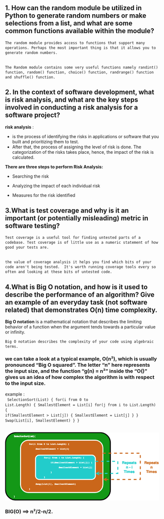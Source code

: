 ## 1. How can the random module be utilized in Python to generate random numbers or make selections from a list, and what are some common functions available within the module?



    The random module provides access to functions that support many operations. Perhaps the most important thing is that it allows you to generate random numbers.


    The Random module contains some very useful functions namely randint() function, random() function, choice() function, randrange() function and shuffle() function. 


## 2. In the context of software development, what is risk analysis, and what are the key steps involved in conducting a risk analysis for a software project?

__risk analysis__ : 
- is the process of identifying the risks in applications or software that you built and prioritizing them to test. 
- After that, the process of assigning the level of risk is done. The categorization of the risks takes place, hence, the impact of the risk is calculated.


__There are three steps to perform Risk Analysis:__

- Searching the risk

- Analyzing the impact of each individual risk

- Measures for the risk identified

## 3.What is test coverage and why is it an important (or potentially misleading) metric in software testing?

    Test coverage is a useful tool for finding untested parts of a codebase. Test coverage is of little use as a numeric statement of how good your tests are.


    the value of coverage analysis it helps you find which bits of your code aren't being tested.  It's worth running coverage tools every so often and looking at these bits of untested code. 


## 4.What is Big O notation, and how is it used to describe the performance of an algorithm? Give an example of an everyday task (not software related) that demonstrates O(n) time complexity.

 __Big O notation__ is a mathematical notation that describes the limiting behavior of a function when the argument tends towards a particular value or infinity.  

    Big O notation describes the complexity of your code using algebraic terms.

### we can take a look at a typical example, O(n²), which is usually pronounced “Big O squared”. The letter “n” here represents the input size, and the function “g(n) = n²” inside the “O()” gives us an idea of how complex the algorithm is with respect to the input size.


example : <br>
<code>
SelectionSort(List) {
  for(i from 0 to List.Length) {
    SmallestElement = List[i]
    for(j from i to List.Length) {
      if(SmallestElement > List[j]) {
        SmallestElement = List[j]
      }
    }
    Swap(List[i], SmallestElement)
  }
}
</code>
<br>
<br>

![Algorithim big O](./1_1ajbPJXjt3z7CofVODlaCw.png)


### BIG(O) ==> n²/2-n/2.

